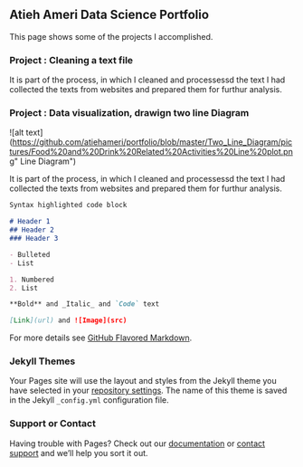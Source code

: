 ## Atieh Ameri Data Science Portfolio

This page shows some of the projects I accomplished. 



### Project : Cleaning a text file

It is part of the process, in which I cleaned and processessd the text I had collected the texts from websites and prepared them for furthur analysis. 








### Project : Data visualization, drawign two line Diagram
![alt text](https://github.com/atiehameri/portfolio/blob/master/Two_Line_Diagram/pictures/Food%20and%20Drink%20Related%20Activities%20Line%20plot.png" Line Diagram")






It is part of the process, in which I cleaned and processessd the text I had collected the texts from websites and prepared them for furthur analysis. 
```markdown
Syntax highlighted code block

# Header 1
## Header 2
### Header 3

- Bulleted
- List

1. Numbered
2. List

**Bold** and _Italic_ and `Code` text

[Link](url) and ![Image](src)
```

For more details see [GitHub Flavored Markdown](https://guides.github.com/features/mastering-markdown/).

### Jekyll Themes

Your Pages site will use the layout and styles from the Jekyll theme you have selected in your [repository settings](https://github.com/atiehameri/portfolio/settings/pages). The name of this theme is saved in the Jekyll `_config.yml` configuration file.

### Support or Contact

Having trouble with Pages? Check out our [documentation](https://docs.github.com/categories/github-pages-basics/) or [contact support](https://support.github.com/contact) and we’ll help you sort it out.
